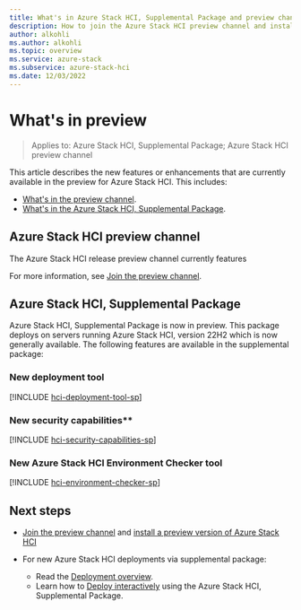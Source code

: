 ```yaml
---
title: What's in Azure Stack HCI, Supplemental Package and preview channel
description: How to join the Azure Stack HCI preview channel and install feature updates by using Windows PowerShell or Windows Admin Center.
author: alkohli
ms.author: alkohli
ms.topic: overview
ms.service: azure-stack
ms.subservice: azure-stack-hci
ms.date: 12/03/2022
---
```


# What's in preview

> Applies to: Azure Stack HCI, Supplemental Package; Azure Stack HCI preview channel

This article describes the new features or enhancements that are currently available in the preview for Azure Stack HCI. This includes:

- [What's in the preview channel](#whats-in-the-azure-stack-hci-preview-channel).
- [What's in the Azure Stack HCI, Supplemental Package](#whats-in-the-azure-stack-hci-supplemental-package).

## Azure Stack HCI preview channel

The Azure Stack HCI release preview channel currently features


For more information, see [Join the preview channel](./preview-channel.md).

## Azure Stack HCI, Supplemental Package

Azure Stack HCI, Supplemental Package is now in preview. This package deploys on servers running Azure Stack HCI, version 22H2 which is now generally available. The following features are available in the supplemental package:

### New deployment tool

[!INCLUDE [hci-deployment-tool-sp](../../includes/hci-deployment-tool-sp.md)]

### New security capabilities**

[!INCLUDE [hci-security-capabilities-sp](../../includes/hci-security-capabilities-sp.md)]

### New Azure Stack HCI Environment Checker tool

[!INCLUDE [hci-environment-checker-sp](../../includes/hci-environment-checker-sp.md)]

## Next steps

- [Join the preview channel](./preview-channel.md) and [install a preview version of Azure Stack HCI](./install-preview-version.md)

- For new Azure Stack HCI deployments via supplemental package:
    - Read the [Deployment overview](../deploy/deployment-tool-introduction.md).
    - Learn how to [Deploy interactively](../deploy/deployment-tool-new-file.md) using the Azure Stack HCI, Supplemental Package.

